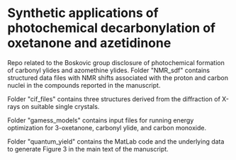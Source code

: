 # Synthetic applications of photochemical decarbonylation of oxetanone and azetidinone

Repo related to the Boskovic group disclosure of photochemical formation of carbonyl ylides and azomethine ylides.
Folder "NMR_sdf" contains structured data files with NMR shifts associated with the proton and carbon nuclei in the compounds reported in the manuscript.

Folder "cif_files" contains three structures derived from the diffraction of X-rays on suitable single crystals.

Folder "gamess_models" contains input files for running energy optimization for 3-oxetanone, carbonyl ylide, and carbon monoxide.

Folder "quantum_yield" contains the MatLab code and the underlying data to generate Figure 3 in the main text of the manuscript.

